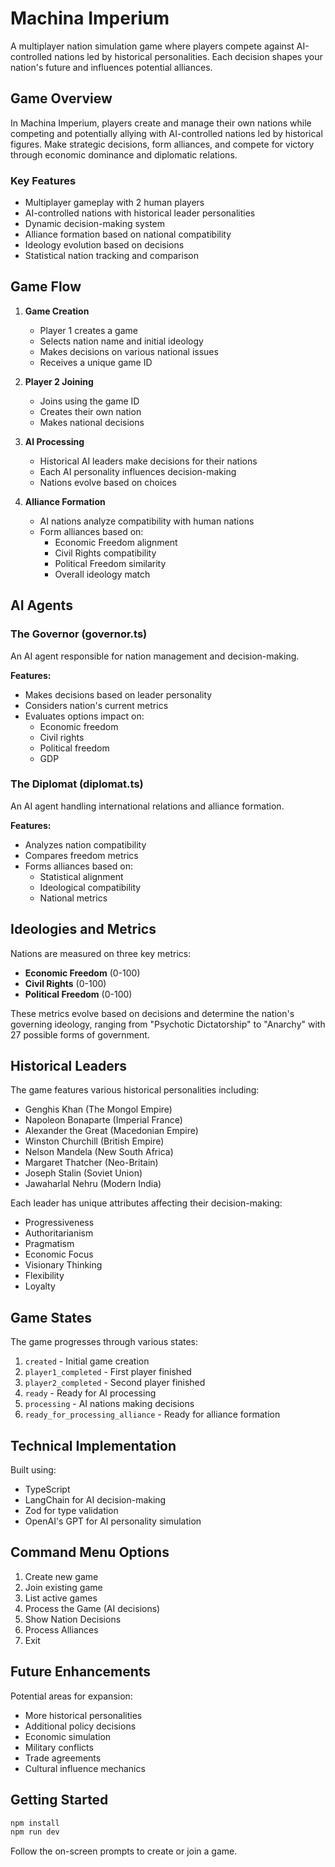 # Machina Imperium

A multiplayer nation simulation game where players compete against AI-controlled nations led by historical personalities. Each decision shapes your nation's future and influences potential alliances.

## Game Overview

In Machina Imperium, players create and manage their own nations while competing and potentially allying with AI-controlled nations led by historical figures. Make strategic decisions, form alliances, and compete for victory through economic dominance and diplomatic relations.

### Key Features

- Multiplayer gameplay with 2 human players
- AI-controlled nations with historical leader personalities
- Dynamic decision-making system
- Alliance formation based on national compatibility
- Ideology evolution based on decisions
- Statistical nation tracking and comparison

## Game Flow

1. **Game Creation**
   - Player 1 creates a game
   - Selects nation name and initial ideology
   - Makes decisions on various national issues
   - Receives a unique game ID

2. **Player 2 Joining**
   - Joins using the game ID
   - Creates their own nation
   - Makes national decisions
   
3. **AI Processing**
   - Historical AI leaders make decisions for their nations
   - Each AI personality influences decision-making
   - Nations evolve based on choices

4. **Alliance Formation**
   - AI nations analyze compatibility with human nations
   - Form alliances based on:
     - Economic Freedom alignment
     - Civil Rights compatibility
     - Political Freedom similarity
     - Overall ideology match

## AI Agents

### The Governor (governor.ts)
An AI agent responsible for nation management and decision-making.

**Features:**
- Makes decisions based on leader personality
- Considers nation's current metrics
- Evaluates options impact on:
  - Economic freedom
  - Civil rights
  - Political freedom
  - GDP

### The Diplomat (diplomat.ts)
An AI agent handling international relations and alliance formation.

**Features:**
- Analyzes nation compatibility
- Compares freedom metrics
- Forms alliances based on:
  - Statistical alignment
  - Ideological compatibility
  - National metrics

## Ideologies and Metrics

Nations are measured on three key metrics:
- **Economic Freedom** (0-100)
- **Civil Rights** (0-100)
- **Political Freedom** (0-100)

These metrics evolve based on decisions and determine the nation's governing ideology, ranging from "Psychotic Dictatorship" to "Anarchy" with 27 possible forms of government.

## Historical Leaders

The game features various historical personalities including:
- Genghis Khan (The Mongol Empire)
- Napoleon Bonaparte (Imperial France)
- Alexander the Great (Macedonian Empire)
- Winston Churchill (British Empire)
- Nelson Mandela (New South Africa)
- Margaret Thatcher (Neo-Britain)
- Joseph Stalin (Soviet Union)
- Jawaharlal Nehru (Modern India)

Each leader has unique attributes affecting their decision-making:
- Progressiveness
- Authoritarianism
- Pragmatism
- Economic Focus
- Visionary Thinking
- Flexibility
- Loyalty

## Game States

The game progresses through various states:
1. `created` - Initial game creation
2. `player1_completed` - First player finished
3. `player2_completed` - Second player finished
4. `ready` - Ready for AI processing
5. `processing` - AI nations making decisions
6. `ready_for_processing_alliance` - Ready for alliance formation

## Technical Implementation

Built using:
- TypeScript
- LangChain for AI decision-making
- Zod for type validation
- OpenAI's GPT for AI personality simulation

## Command Menu Options

1. Create new game
2. Join existing game
3. List active games
4. Process the Game (AI decisions)
5. Show Nation Decisions
6. Process Alliances
7. Exit

## Future Enhancements

Potential areas for expansion:
- More historical personalities
- Additional policy decisions
- Economic simulation
- Military conflicts
- Trade agreements
- Cultural influence mechanics

## Getting Started

```bash
npm install
npm run dev
```

Follow the on-screen prompts to create or join a game.